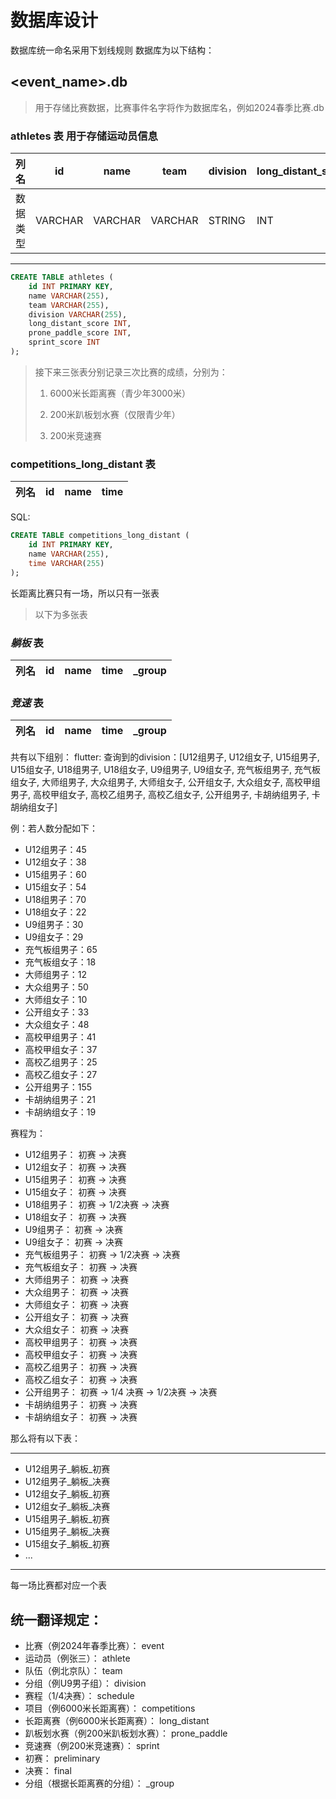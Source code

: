 # 数据库设计

数据库统一命名采用下划线规则
数据库为以下结构：

## <event_name>.db

> 用于存储比赛数据，比赛事件名字将作为数据库名，例如2024春季比赛.db

### athletes 表 用于存储运动员信息

[//]: # (todo 问题：初赛积分如何计算？)

| 列名   | id      | name    | team    | division | long_distant_score | prone_paddle_score | sprint_score |
|------|---------|---------|---------|----------|--------------------|--------------------|--------------|
| 数据类型 | VARCHAR | VARCHAR | VARCHAR | STRING   | INT                | INT                | INT          |

---

```SQL
CREATE TABLE athletes (
    id INT PRIMARY KEY,
    name VARCHAR(255),
    team VARCHAR(255),
    division VARCHAR(255),
    long_distant_score INT,
    prone_paddle_score INT,
    sprint_score INT
);
```

> 接下来三张表分别记录三次比赛的成绩，分别为：
>
> 1. 6000米长距离赛（青少年3000米）
>
> 2. 200米趴板划水赛（仅限青少年）
>
> 3. 200米竞速赛

### competitions_long_distant 表

| 列名 | id | name | time |
|----|----|------|------|

SQL:

```sql
CREATE TABLE competitions_long_distant (
    id INT PRIMARY KEY,
    name VARCHAR(255),
    time VARCHAR(255)
);
```

长距离比赛只有一场，所以只有一张表

> 以下为多张表

### <division>_躺板_<schedule> 表

| 列名 | id | name | time | _group |
|----|----|------|------|--------|

### <division>_竞速_<schedule> 表

| 列名 | id | name | time | _group |
|----|----|------|------|--------|

共有以下组别：
flutter:
查询到的division：[U12组男子, U12组女子, U15组男子, U15组女子, U18组男子, U18组女子, U9组男子, U9组女子, 充气板组男子, 充气板组女子, 大师组男子, 大众组男子, 大师组女子, 公开组女子, 大众组女子, 高校甲组男子, 高校甲组女子, 高校乙组男子, 高校乙组女子, 公开组男子, 卡胡纳组男子, 卡胡纳组女子]

例：若人数分配如下：

- U12组男子：45
- U12组女子：38
- U15组男子：60
- U15组女子：54
- U18组男子：70
- U18组女子：22
- U9组男子：30
- U9组女子：29
- 充气板组男子：65
- 充气板组女子：18
- 大师组男子：12
- 大众组男子：50
- 大师组女子：10
- 公开组女子：33
- 大众组女子：48
- 高校甲组男子：41
- 高校甲组女子：37
- 高校乙组男子：25
- 高校乙组女子：27
- 公开组男子：155
- 卡胡纳组男子：21
- 卡胡纳组女子：19

赛程为：

- U12组男子： 初赛 -> 决赛
- U12组女子： 初赛 -> 决赛
- U15组男子： 初赛 -> 决赛
- U15组女子： 初赛 -> 决赛
- U18组男子： 初赛 -> 1/2决赛 -> 决赛
- U18组女子： 初赛 -> 决赛
- U9组男子： 初赛 -> 决赛
- U9组女子： 初赛 -> 决赛
- 充气板组男子： 初赛 -> 1/2决赛 -> 决赛
- 充气板组女子： 初赛 -> 决赛
- 大师组男子： 初赛 -> 决赛
- 大众组男子： 初赛 -> 决赛
- 大师组女子： 初赛 -> 决赛
- 公开组女子： 初赛 -> 决赛
- 大众组女子： 初赛 -> 决赛
- 高校甲组男子： 初赛 -> 决赛
- 高校甲组女子： 初赛 -> 决赛
- 高校乙组男子： 初赛 -> 决赛
- 高校乙组女子： 初赛 -> 决赛
- 公开组男子： 初赛 -> 1/4 决赛 -> 1/2决赛 -> 决赛
- 卡胡纳组男子： 初赛 -> 决赛
- 卡胡纳组女子： 初赛 -> 决赛

那么将有以下表：

---
- U12组男子_躺板_初赛
- U12组男子_躺板_决赛
- U12组女子_躺板_初赛
- U12组女子_躺板_决赛
- U15组男子_躺板_初赛
- U15组男子_躺板_决赛
- U15组女子_躺板_初赛
- ...
---

每一场比赛都对应一个表

## 统一翻译规定：

- 比赛（例2024年春季比赛）： event
- 运动员（例张三）： athlete
- 队伍（例北京队）： team
- 分组（例U9男子组）： division
- 赛程（1/4决赛）： schedule
- 项目（例6000米长距离赛）： competitions
- 长距离赛（例6000米长距离赛）： long_distant
- 趴板划水赛（例200米趴板划水赛）： prone_paddle
- 竞速赛（例200米竞速赛）： sprint
- 初赛： preliminary
- 决赛： final
- 分组（根据长距离赛的分组）： _group
